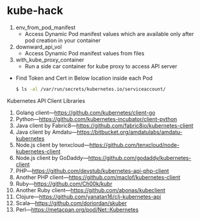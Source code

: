 # kube-hack

1. env_from_pod_manifest
    - Access Dynamic Pod manifest values which are available only after pod creation in your container 
2. downward_api_vol
    - Access Dynamic Pod manifest values from files
3. with_kube_proxy_container
    - Run a side car container for kube proxy to access API server

- Find Token and Cert in Below location inside each Pod
  ```bash
  $ ls -al /var/run/secrets/kubernetes.io/serviceaccount/
  ```

Kubernetes API Client Libraries
1. Golang client—https://github.com/kubernetes/client-go
2. Python—https://github.com/kubernetes-incubator/client-python
3. Java client by Fabric8—https://github.com/fabric8io/kubernetes-client
4. Java client by Amdatu—https://bitbucket.org/amdatulabs/amdatu-kubernetes
5. Node.js client by tenxcloud—https://github.com/tenxcloud/node-kubernetes-client
6. Node.js client by GoDaddy—https://github.com/godaddy/kubernetes-client
7. PHP—https://github.com/devstub/kubernetes-api-php-client
8. Another PHP client—https://github.com/maclof/kubernetes-client
9. Ruby—https://github.com/Ch00k/kubr
10. Another Ruby client—https://github.com/abonas/kubeclient
11. Clojure—https://github.com/yanatan16/clj-kubernetes-api
12. Scala—https://github.com/doriordan/skuber
13. Perl—https://metacpan.org/pod/Net::Kubernetes